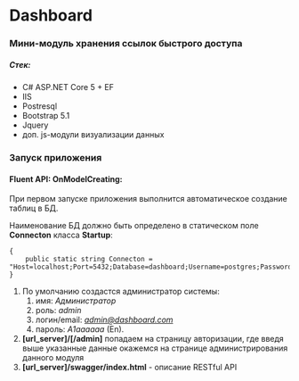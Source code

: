 # Dashboard
### Mини-модуль хранения ссылок быстрого доступа
##### Стек:
* C# ASP.NET Core 5 + EF
* IIS
* Postresql
* Bootstrap 5.1
* Jquery
* доп. js-модули визуализации данных

### Запуск приложения
#### Fluent API: OnModelCreating:

При первом запуске приложения выполнится автоматическое создание таблиц в БД.

Наименование БД должно быть определено в статическом поле **Connecton** класса **Startup**:
    
    {
        public static string Connecton = "Host=localhost;Port=5432;Database=dashboard;Username=postgres;Password=A1aaaaaa";
    }

1. По умолчанию создастся администратор системы:
   1. имя: *Администратор*
   2. роль: *admin*
   3. логин/email: *admin@dashboard.com*
   4. пароль: *A1aaaaaa* (En).
2. __[url_server]/[/admin]__ попадаем на страницу авторизации, где введя выше указанные данные окажемся на странице администрирования данного модуля
3. __[url_server]/swagger/index.html__ - описание RESTful API

